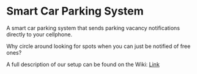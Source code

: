 # Smart Car Parking System

A smart car parking system that sends parking vacancy notifications directly to your cellphone. 

Why circle around looking for spots when you can just be notified of free ones?

A full description of our setup can be found on the Wiki: [Link](https://github.com/rgr88/CT-ECE5413-Parking-System/wiki)
